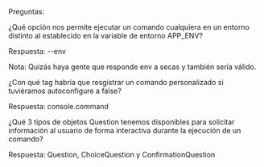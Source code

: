 Preguntas:

¿Qué opción nos permite ejecutar un comando cualquiera en un entorno distinto al establecido en la variable de entorno APP_ENV?

Respuesta: --env

Nota: Quizás haya gente que responde env a secas y también sería válido.


¿Con qué tag habría que resgistrar un comando personalizado si tuviéramos autoconfigure a false?

Respuesta: console.command


¿Qué 3 tipos de objetos Question tenemos disponibles para solicitar  información al usuario de forma interactiva durante la ejecución de un comando?

Respuesta: Question, ChoiceQuestion y ConfirmationQuestion



